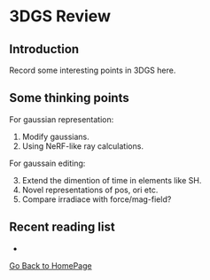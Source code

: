 
# 3DGS Review

## Introduction

Record some interesting points in 3DGS here.

## Some thinking points

For gaussian representation:

1. Modify gaussians.
2. Using NeRF-like ray calculations.

For gaussain editing:

3. Extend the dimention of time in elements like SH.
4. Novel representations of pos, ori etc.
5. Compare irradiace with force/mag-field?

## Recent reading list

+ 


[Go Back to HomePage](../../index.md)

